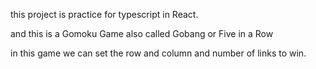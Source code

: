 this project is practice for typescript in React.

and this is a Gomoku Game
also called Gobang or Five in a Row

in this game we can set the row and column and number of links to win.